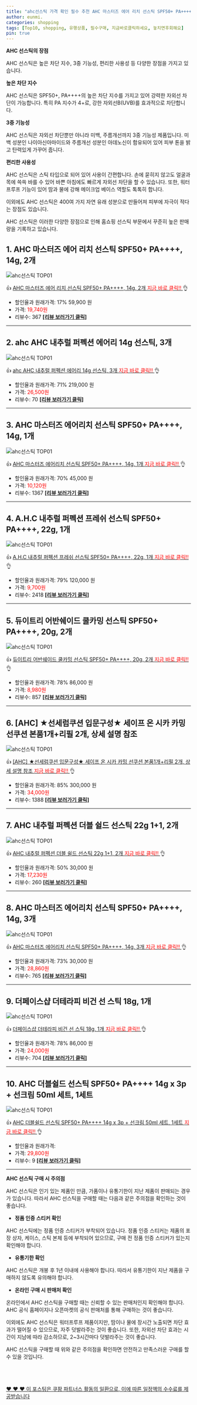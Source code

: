 ```yaml
---
title: "ahc선스틱 가격 확인 필수 추천 AHC 마스터즈 에어 리치 선스틱 SPF50+ PA++++, 14g, 2개 비교 장점 구매가이드"
author: eunmi.
categories: shopping
tags: [Top10, shopping, 유행상품, 필수구매, 지금바로클릭하세요, 놓치면후회해요]
pin: true
---
```

**AHC 선스틱의 장점**

AHC 선스틱은 높은 차단 지수, 3중 기능성, 편리한 사용성 등 다양한 장점을 가지고 있습니다.

**높은 차단 지수**

AHC 선스틱은 SPF50+, PA++++의 높은 차단 지수를 가지고 있어 강력한 자외선 차단이 가능합니다. 특히 PA 지수가 4+로, 강한 자외선B(UVB)를 효과적으로 차단합니다.

**3중 기능성**

AHC 선스틱은 자외선 차단뿐만 아니라 미백, 주름개선까지 3중 기능성 제품입니다. 미백 성분인 나이아신아마이드와 주름개선 성분인 아데노신이 함유되어 있어 피부 톤을 밝고 탄력있게 가꾸어 줍니다.

**편리한 사용성**

AHC 선스틱은 스틱 타입으로 되어 있어 사용이 간편합니다. 손에 묻히지 않고도 얼굴과 목에 쓱쓱 바를 수 있어 바쁜 아침에도 빠르게 자외선 차단을 할 수 있습니다. 또한, 워터프루프 기능이 있어 땀과 물에 강해 메이크업 베이스 역할도 톡톡히 합니다.

이외에도 AHC 선스틱은 400여 가지 자연 유래 성분으로 만들어져 피부에 자극이 적다는 장점도 있습니다.

AHC 선스틱은 이러한 다양한 장점으로 인해 홈쇼핑 선스틱 부문에서 꾸준히 높은 판매량을 기록하고 있습니다.

   

## 1. AHC 마스터즈 에어 리치 선스틱 SPF50+ PA++++, 14g, 2개

![ahc선스틱 TOP01](https://thumbnail6.coupangcdn.com/thumbnails/remote/230x230ex/image/retail/images/3133757101726123-a4bffc0d-57e9-4432-80f7-a8e47b5a952b.jpg)


👍 [AHC 마스터즈 에어 리치 선스틱 SPF50+ PA++++, 14g, 2개 <font color=red> 지금 바로 클릭!! </font> ](https://link.coupang.com/re/AFFSDP?lptag=AF3617701&subid=GithubCoopas&pageKey=7088737172&traceid=V0-153&itemId=18179066553&vendorItemId=85328147353) 👌 


- 할인율과 원래가격: 17%  59,900   원
- 가격: <span style='color:red'>19,740원</span>
- 리뷰수: 367  [**[리뷰 보러가기 클릭]**](https://link.coupang.com/re/AFFSDP?lptag=AF3617701&subid=GithubCoopas&pageKey=7088737172&traceid=V0-153&itemId=18179066553&vendorItemId=85328147353)

---


   

## 2. ahc AHC 내추럴 퍼펙션 에어리 14g 선스틱, 3개

![ahc선스틱 TOP01](https://thumbnail9.coupangcdn.com/thumbnails/remote/230x230ex/image/vendor_inventory/3bdc/41ed999046d92b29e33890a46148695e88e82a51ee16bb81ad87a2fa6165.jpeg)


👍 [ahc AHC 내추럴 퍼펙션 에어리 14g 선스틱, 3개 <font color=red> 지금 바로 클릭!! </font> ](https://link.coupang.com/re/AFFSDP?lptag=AF3617701&subid=GithubCoopas&pageKey=6595559315&traceid=V0-153&itemId=14900607527&vendorItemId=86517446865) 👌 


- 할인율과 원래가격: 71%  219,000   원
- 가격: <span style='color:red'>26,500원</span>
- 리뷰수: 70  [**[리뷰 보러가기 클릭]**](https://link.coupang.com/re/AFFSDP?lptag=AF3617701&subid=GithubCoopas&pageKey=6595559315&traceid=V0-153&itemId=14900607527&vendorItemId=86517446865)

---


   

## 3. AHC 마스터즈 에어리치 선스틱 SPF50+ PA++++, 14g, 1개

![ahc선스틱 TOP01](https://thumbnail7.coupangcdn.com/thumbnails/remote/230x230ex/image/retail/images/1869504475819381-a34da65d-16b4-421a-9b75-b1447ba8de8b.jpg)


👍 [AHC 마스터즈 에어리치 선스틱 SPF50+ PA++++, 14g, 1개 <font color=red> 지금 바로 클릭!! </font> ](https://link.coupang.com/re/AFFSDP?lptag=AF3617701&subid=GithubCoopas&pageKey=7088737172&traceid=V0-153&itemId=17657649305&vendorItemId=84823167589) 👌 


- 할인율과 원래가격: 70%  45,000   원
- 가격: <span style='color:red'>10,120원</span>
- 리뷰수: 1367  [**[리뷰 보러가기 클릭]**](https://link.coupang.com/re/AFFSDP?lptag=AF3617701&subid=GithubCoopas&pageKey=7088737172&traceid=V0-153&itemId=17657649305&vendorItemId=84823167589)

---


   

## 4. A.H.C 내추럴 퍼펙션 프레쉬 선스틱 SPF50+ PA++++, 22g, 1개

![ahc선스틱 TOP01](https://thumbnail9.coupangcdn.com/thumbnails/remote/230x230ex/image/product/image/vendoritem/2018/05/23/3666425821/d5bb9f7a-dc4a-4d01-aa27-272a86ce9295.jpg)


👍 [A.H.C 내추럴 퍼펙션 프레쉬 선스틱 SPF50+ PA++++, 22g, 1개 <font color=red> 지금 바로 클릭!! </font> ](https://link.coupang.com/re/AFFSDP?lptag=AF3617701&subid=GithubCoopas&pageKey=87752899&traceid=V0-153&itemId=275133831&vendorItemId=3694007267) 👌 


- 할인율과 원래가격: 79%  120,000   원
- 가격: <span style='color:red'>9,700원</span>
- 리뷰수: 2418  [**[리뷰 보러가기 클릭]**](https://link.coupang.com/re/AFFSDP?lptag=AF3617701&subid=GithubCoopas&pageKey=87752899&traceid=V0-153&itemId=275133831&vendorItemId=3694007267)

---


   

## 5. 듀이트리 어반쉐이드 쿨카밍 선스틱 SPF50+ PA++++, 20g, 2개

![ahc선스틱 TOP01](https://thumbnail8.coupangcdn.com/thumbnails/remote/230x230ex/image/retail/images/7c0987c4-876a-46b3-ac0b-32ab4317926a8707584494787960843.png)


👍 [듀이트리 어반쉐이드 쿨카밍 선스틱 SPF50+ PA++++, 20g, 2개 <font color=red> 지금 바로 클릭!! </font> ](https://link.coupang.com/re/AFFSDP?lptag=AF3617701&subid=GithubCoopas&pageKey=6453100673&traceid=V0-153&itemId=19169362307&vendorItemId=86287618593) 👌 


- 할인율과 원래가격: 78%  86,000   원
- 가격: <span style='color:red'>8,980원</span>
- 리뷰수: 857  [**[리뷰 보러가기 클릭]**](https://link.coupang.com/re/AFFSDP?lptag=AF3617701&subid=GithubCoopas&pageKey=6453100673&traceid=V0-153&itemId=19169362307&vendorItemId=86287618593)

---


   

## 6. [AHC] ★선세럼쿠션 입문구성★ 세이프 온 시카 카밍 선쿠션 본품1개+리필 2개, 상세 설명 참조

![ahc선스틱 TOP01](https://thumbnail9.coupangcdn.com/thumbnails/remote/230x230ex/image/vendor_inventory/1b92/d7da6b865db5d70900cfc6d1959f3ce4de898af64f754a9e8ecafb0391e5.jpg)


👍 [[AHC] ★선세럼쿠션 입문구성★ 세이프 온 시카 카밍 선쿠션 본품1개+리필 2개, 상세 설명 참조 <font color=red> 지금 바로 클릭!! </font> ](https://link.coupang.com/re/AFFSDP?lptag=AF3617701&subid=GithubCoopas&pageKey=7680335513&traceid=V0-153&itemId=20512302088&vendorItemId=87589932837) 👌 


- 할인율과 원래가격: 85%  300,000   원
- 가격: <span style='color:red'>34,000원</span>
- 리뷰수: 1388  [**[리뷰 보러가기 클릭]**](https://link.coupang.com/re/AFFSDP?lptag=AF3617701&subid=GithubCoopas&pageKey=7680335513&traceid=V0-153&itemId=20512302088&vendorItemId=87589932837)

---


   

## 7. AHC 내추럴 퍼펙션 더블 쉴드 선스틱 22g 1+1, 2개

![ahc선스틱 TOP01](https://thumbnail9.coupangcdn.com/thumbnails/remote/230x230ex/image/vendor_inventory/6261/c031112662f98b2e44bec0f87d3ba99d5f68f4e86095a2049e95a2524639.jpg)


👍 [AHC 내추럴 퍼펙션 더블 쉴드 선스틱 22g 1+1, 2개 <font color=red> 지금 바로 클릭!! </font> ](https://link.coupang.com/re/AFFSDP?lptag=AF3617701&subid=GithubCoopas&pageKey=235709189&traceid=V0-153&itemId=14734168668&vendorItemId=77051815663) 👌 


- 할인율과 원래가격: 50%  30,000   원
- 가격: <span style='color:red'>17,230원</span>
- 리뷰수: 260  [**[리뷰 보러가기 클릭]**](https://link.coupang.com/re/AFFSDP?lptag=AF3617701&subid=GithubCoopas&pageKey=235709189&traceid=V0-153&itemId=14734168668&vendorItemId=77051815663)

---


   

## 8. AHC 마스터즈 에어리치 선스틱 SPF50+ PA++++, 14g, 3개

![ahc선스틱 TOP01](https://thumbnail9.coupangcdn.com/thumbnails/remote/230x230ex/image/retail/images/e345a0aa-5372-48db-b746-0462d50f349c2595459299491602221.png)


👍 [AHC 마스터즈 에어리치 선스틱 SPF50+ PA++++, 14g, 3개 <font color=red> 지금 바로 클릭!! </font> ](https://link.coupang.com/re/AFFSDP?lptag=AF3617701&subid=GithubCoopas&pageKey=7088737172&traceid=V0-153&itemId=19170745845&vendorItemId=86288953071) 👌 


- 할인율과 원래가격: 73%  30,000   원
- 가격: <span style='color:red'>28,860원</span>
- 리뷰수: 765  [**[리뷰 보러가기 클릭]**](https://link.coupang.com/re/AFFSDP?lptag=AF3617701&subid=GithubCoopas&pageKey=7088737172&traceid=V0-153&itemId=19170745845&vendorItemId=86288953071)

---


   

## 9. 더페이스샵 더테라피 비건 선 스틱 18g, 1개

![ahc선스틱 TOP01](https://thumbnail8.coupangcdn.com/thumbnails/remote/230x230ex/image/vendor_inventory/c5a1/0ba0a3091092b16b2fbfde514add150b45f5e8f6ddad079aedf5742f934d.jpg)


👍 [더페이스샵 더테라피 비건 선 스틱 18g, 1개 <font color=red> 지금 바로 클릭!! </font> ](https://link.coupang.com/re/AFFSDP?lptag=AF3617701&subid=GithubCoopas&pageKey=7675142866&traceid=V0-153&itemId=20485267473&vendorItemId=87515159327) 👌 


- 할인율과 원래가격: 78%  86,000   원
- 가격: <span style='color:red'>24,000원</span>
- 리뷰수: 704  [**[리뷰 보러가기 클릭]**](https://link.coupang.com/re/AFFSDP?lptag=AF3617701&subid=GithubCoopas&pageKey=7675142866&traceid=V0-153&itemId=20485267473&vendorItemId=87515159327)

---


   

## 10. AHC 더블쉴드 선스틱 SPF50+ PA++++ 14g x 3p + 선크림 50ml 세트, 1세트

![ahc선스틱 TOP01](https://thumbnail6.coupangcdn.com/thumbnails/remote/230x230ex/image/retail/images/4706636935525524-d5f507ed-7101-4cbc-996e-ca95d5c4cc91.jpg)


👍 [AHC 더블쉴드 선스틱 SPF50+ PA++++ 14g x 3p + 선크림 50ml 세트, 1세트 <font color=red> 지금 바로 클릭!! </font> ](https://link.coupang.com/re/AFFSDP?lptag=AF3617701&subid=GithubCoopas&pageKey=1550885333&traceid=V0-153&itemId=2653722704&vendorItemId=70644483758) 👌 


- 할인율과 원래가격: 
- 가격: <span style='color:red'>29,800원</span>
- 리뷰수: 9  [**[리뷰 보러가기 클릭]**](https://link.coupang.com/re/AFFSDP?lptag=AF3617701&subid=GithubCoopas&pageKey=1550885333&traceid=V0-153&itemId=2653722704&vendorItemId=70644483758)

---
**AHC 선스틱 구매 시 주의점**

AHC 선스틱은 인기 있는 제품인 만큼, 가품이나 유통기한이 지난 제품이 판매되는 경우가 있습니다. 따라서 AHC 선스틱을 구매할 때는 다음과 같은 주의점을 확인하는 것이 좋습니다.

* **정품 인증 스티커 확인**

AHC 선스틱에는 정품 인증 스티커가 부착되어 있습니다. 정품 인증 스티커는 제품의 포장 상자, 케이스, 스틱 본체 등에 부착되어 있으므로, 구매 전 정품 인증 스티커가 있는지 확인해야 합니다.

* **유통기한 확인**

AHC 선스틱은 개봉 후 1년 이내에 사용해야 합니다. 따라서 유통기한이 지난 제품을 구매하지 않도록 유의해야 합니다.

* **온라인 구매 시 판매처 확인**

온라인에서 AHC 선스틱을 구매할 때는 신뢰할 수 있는 판매처인지 확인해야 합니다. AHC 공식 홈페이지나 오픈마켓의 공식 판매처를 통해 구매하는 것이 좋습니다.

이외에도 AHC 선스틱은 워터프루프 제품이지만, 땀이나 물에 장시간 노출되면 차단 효과가 떨어질 수 있으므로, 자주 덧발라주는 것이 좋습니다. 또한, 자외선 차단 효과는 시간이 지남에 따라 감소하므로, 2~3시간마다 덧발라주는 것이 좋습니다.

AHC 선스틱을 구매할 때 위와 같은 주의점을 확인하면 안전하고 만족스러운 구매를 할 수 있을 것입니다.<br><br><br><br><br> [ ❤ ❤ ❤ 이 포스팅은 쿠팡 파트너스 활동의 일환으로, 이에 따른 일정액의 수수료를 제공받습니다](https://link.coupang.com/a/bcEFyh)